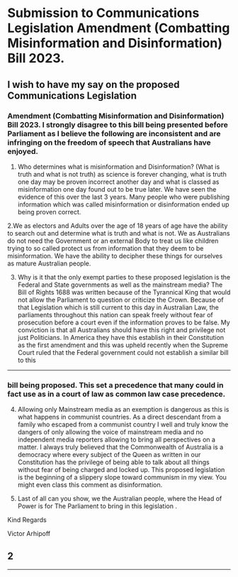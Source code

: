 # Submission to Communications Legislation Amendment (Combatting Misinformation and Disinformation) Bill 2023.

## I wish to have my say on the proposed Communications Legislation
### Amendment (Combatting Misinformation and Disinformation) Bill 2023. I strongly disagree to this bill being presented before Parliament as I believe the following are inconsistent and are infringing on the freedom of speech that Australians have enjoyed. 

 1. Who determines what is misinformation and Disinformation? (What is truth and what is not truth) as science is forever changing, what is truth one day may be proven incorrect another day and what is classed as misinformation one day found out to be true later. We have seen the evidence of this over the last 3 years. Many people who were publishing information which was called misinformation or disinformation ended up being proven correct. 

 2.We as electors and Adults over the age of 18 years of age have the ability to search out and determine what is truth and what is not. We as Australians do not need the Government or an external Body to treat us like children trying to so called protect us from information that they deem to be misinformation. We have the ability to decipher these things for ourselves as mature Australian people. 

 3. Why is it that the only exempt parties to these proposed legislation is the Federal and State governments as well as the mainstream media? The Bill of Rights 1688 was written because of the Tyrannical King that would not allow the Parliament to question or criticize the Crown. Because of that Legislation which is still current to this day in Australian Law, the parliaments throughout this nation can speak freely without fear of prosecution before a court even if the information proves to be false. My conviction is that all Australians should have this right and privilege not just Politicians. In America they have this establish in their Constitution as the first amendment and this was upheld recently when the Supreme Court ruled that the Federal government could not establish a similar bill to this


-----

### bill being proposed. This set a precedence that many could in fact use as in a court of law as common law case precedence. 

 4. Allowing only Mainstream media as an exemption is dangerous as this is what happens in communist countries. As a direct descendant from a family who escaped from a communist country I well and truly know the dangers of only allowing the voice of mainstream media and no independent media reporters allowing to bring all perspectives on a matter. I always truly believed that the Commonwealth of Australia is a democracy where every subject of the Queen as written in our Constitution has the privilege of being able to talk about all things without fear of being charged and locked up. This proposed legislation is the beginning of a slippery slope toward communism in my view. You might even class this comment as disinformation. 

 5. Last of all can you show, we the Australian people, where the Head of Power is for The Parliament to bring in this legislation . 

 Kind Regards

 Victor Arhipoff


## 2


-----

